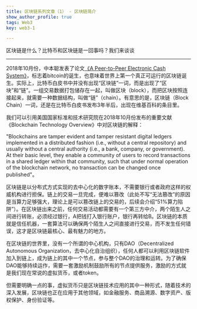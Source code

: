 ```yaml
---
title: 区块链系列文章（1） - 区块链简介
show_author_profile: true
tags: Web3
key: web3-1

---
```


区块链是什么？比特币和区块链是一回事吗？我们来谈谈

<!--more-->

---


2018年10月份，中本聪发表了论文[《A Peer-to-Peer Electronic Cash System》](https://bitcoin.org/bitcoin.pdf)，标志着bitcoin的诞生，也意味着世界上第一个真正可运行的区块链诞生。实际上，比特币白皮书中并没有出现“区块链”一词，而是出现了“区块”和“链”。一组交易数据打包储存在一起，叫做区块（block），而把区块按照连接起来，就需要一种数据结构，叫做“链”（chain）。有意思的是，区块链（Block Chain）一词，还是在比特币白皮书发布3年半后，出现在维基百科的条目里。

我们可以引用美国国家标准和技术研究院在2018年10月份发布的重要文献《Blockchain Technology Overview》中对区块链的解释：

"Blockchains are tamper evident and tamper resistant digital ledgers implemented in a distributed
fashion (i.e., without a central repository) and usually without a central authority (i.e., a bank,
company, or government). At their basic level, they enable a community of users to record
transactions in a shared ledger within that community, such that under normal operation of the
blockchain network, no transaction can be changed once published"。

区块链是以分布式方式实现的去中心化的数字账本，不需要银行或者政府这样的权威机构进行担保。链上的交易一旦完成，便难以篡改（此处不写“无法篡改”的原因是当算力足够强大，理论上是可以篡改链上的交易的，后续会介绍“51%算力陷阱”）。在区块链出来之前，任何交易活动都需要有一个第三方中介，两个陌生人之间进行转账，必须经过银行，A把钱打入银行账户，银行再转给B。区块链的本质就是信任机器，一套算法可以确保两个陌生人之间直接进行交易，而不发生任何错误，这才是区块链最核心、最有魅力的地方。

在区块链的世界里，没有一个所谓的中心机构，只有DAO（Decentralized Autonomous Organization，去中心化自治组织），任何人都可以利用区块链软件加入到链上，成为链上的其中一个节点，参与整个DAO的治理和运转。为了确保DAO能够持续运作，需要一套激励机制鼓励所有的节点提供服务，激励的方式就是我们现在常说的虚拟货币，或者token。

但需要明确一点的事，虚拟货币只是区块链技术应用的其中一种形式，随着技术的深入发展，区块链也正在应用于其他领域，如金融服务、商品溯源、数字资产、版权保护、身份验证等。
